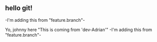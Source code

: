 ## hello git!

-I'm adding this from "feature.branch"-


Yo, johnny here
"This is coming from 'dev-Adrian'"
-I'm adding this from "feature.branch"-